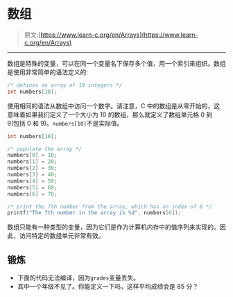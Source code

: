 # 数组

> 原文:[https://www.learn-c.org/en/Arrays](https://www.learn-c.org/en/Arrays)

* * *

数组是特殊的变量，可以在同一个变量名下保存多个值，用一个索引来组织。数组是使用非常简单的语法定义的:

```cpp
/* defines an array of 10 integers */
int numbers[10]; 
```

使用相同的语法从数组中访问一个数字。请注意，C 中的数组是从零开始的，这意味着如果我们定义了一个大小为 10 的数组，那么就定义了数组单元格 0 到 9(包括 0 和 9)。`numbers[10]`不是实际值。

```cpp
int numbers[10];

/* populate the array */
numbers[0] = 10;
numbers[1] = 20;
numbers[2] = 30;
numbers[3] = 40;
numbers[4] = 50;
numbers[5] = 60;
numbers[6] = 70;

/* print the 7th number from the array, which has an index of 6 */
printf("The 7th number in the array is %d", numbers[6]); 
```

数组只能有一种类型的变量，因为它们是作为计算机内存中的值序列来实现的。因此，访问特定的数组单元非常有效。

## 锻炼

*   下面的代码无法编译，因为`grades`变量丢失。
*   其中一个年级不见了。你能定义一下吗，这样平均成绩会是 85 分？